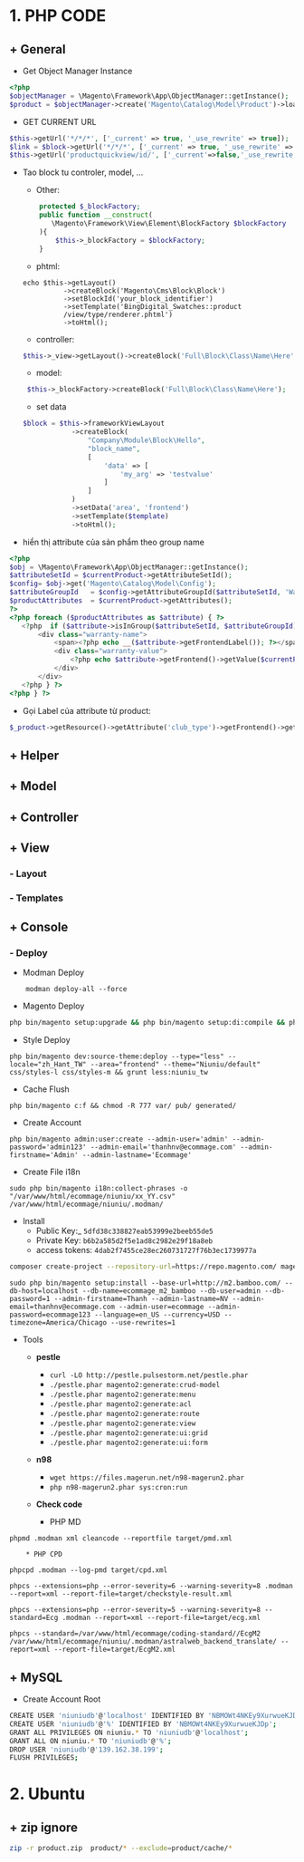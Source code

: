 # 1. **PHP CODE** #
## + General ##
* Get Object Manager Instance
```php
<?php 
$objectManager = \Magento\Framework\App\ObjectManager::getInstance();
$product = $objectManager->create('Magento\Catalog\Model\Product')->load($id);
```
* GET CURRENT URL
```php 
$this->getUrl('*/*/*', ['_current' => true, '_use_rewrite' => true]);
$link = $block->getUrl('*/*/*', ['_current' => true, '_use_rewrite' => true, '_query' => ['str1' => 'value1', 'str2' => 'value2']]);
$this->getUrl('productquickview/id/', ['_current'=>false,'_use_rewrite'=>false]);
```
* Tao block tu controler, model, ...
    * Other:
    ```php
        protected $_blockFactory;
        public function __construct(
           \Magento\Framework\View\Element\BlockFactory $blockFactory
        ){
            $this->_blockFactory = $blockFactory;
        }
    ```
    * phtml:
    ```phtml
    echo $this->getLayout()
              ->createBlock('Magento\Cms\Block\Block')
              ->setBlockId('your_block_identifier')
              ->setTemplate('BingDigital_Swatches::product
              /view/type/renderer.phtml')
              ->toHtml();
    ```

    * controller:
	
    ```php
    $this->_view->getLayout()->createBlock('Full\Block\Class\Name\Here');
    ```
	- model:
    ```php
     $this->_blockFactory->createBlock('Full\Block\Class\Name\Here');
    ```
	* set data
	```php
	$block = $this->frameworkViewLayout
			    ->createBlock(
			        "Company\Module\Block\Hello",
			        "block_name",
			        [
			            'data' => [
			                'my_arg' => 'testvalue'
			            ]
			        ]
			    )
			    ->setData('area', 'frontend')
			    ->setTemplate($template)
			    ->toHtml();
    ```




*  hiển thị attribute của sản phẩm theo group name
```php
<?php
$obj = \Magento\Framework\App\ObjectManager::getInstance();
$attributeSetId = $currentProduct->getAttributeSetId();
$config= $obj->get('Magento\Catalog\Model\Config');
$attributeGroupId   = $config->getAttributeGroupId($attributeSetId, 'Warranty Information');
$productAttributes  = $currentProduct->getAttributes();
?>
<?php foreach ($productAttributes as $attribute) { ?>
   <?php  if ($attribute->isInGroup($attributeSetId, $attributeGroupId) && $attribute->getFrontend()->getValue($currentProduct)) { ?>
       <div class="warranty-name">
           <span><?php echo __($attribute->getFrontendLabel()); ?></span>
           <div class="warranty-value">
               <?php echo $attribute->getFrontend()->getValue($currentProduct); ?>
           </div>
       </div>
   <?php } ?>
<?php } ?>
```
* Gọi Label của attribute từ product:
```php
$_product->getResource()->getAttribute('club_type')->getFrontend()->getValue($_product)
```

## + Helper ##
## + Model ##
## + Controller ##
## + View ##
### - Layout ###
### - Templates ###
## + Console ##
### - Deploy ###
- Modman Deploy
```modman 
    modman deploy-all --force
```
- Magento Deploy
```bash 
php bin/magento setup:upgrade && php bin/magento setup:di:compile && php bin/magento setup:static-content:deploy -f -t Magento/backend zh_Hant_TW en_US
```
- Style Deploy
```
php bin/magento dev:source-theme:deploy --type="less" --locale="zh_Hant_TW" --area="frontend" --theme="Niuniu/default" css/styles-l css/styles-m && grunt less:niuniu_tw
```
- Cache Flush
```
php bin/magento c:f && chmod -R 777 var/ pub/ generated/
```
- Create Account
```
php bin/magento admin:user:create --admin-user='admin' --admin-password='admin123' --admin-email='thanhnv@ecommage.com' --admin-firstname='Admin' --admin-lastname='Ecommage'
```
- Create File i18n
```
sudo php bin/magento i18n:collect-phrases -o "/var/www/html/ecommage/niuniu/xx_YY.csv" /var/www/html/ecommage/niuniu/.modman/
```
- Install
    * Public Key:_	`5dfd38c338827eab53999e2beeb55de5`
    * Private Key:	`b6b2a585d2f5e1ad8c2982e29f18a8eb`
    * access tokens: `4dab2f7455ce28ec260731727f76b3ec1739977a`
```bash
composer create-project --repository-url=https://repo.magento.com/ magento/project-community-edition <installation directory name>
```
    
```    
sudo php bin/magento setup:install --base-url=http://m2.bamboo.com/ --db-host=localhost --db-name=ecommage_m2_bamboo --db-user=admin --db-password=1 --admin-firstname=Thanh --admin-lastname=NV --admin-email=thanhnv@ecommage.com --admin-user=ecommage --admin-password=ecommage123 --language=en_US --currency=USD --timezone=America/Chicago --use-rewrites=1
```
- Tools
    *  **pestle**
        * `curl -LO http://pestle.pulsestorm.net/pestle.phar`
        * `./pestle.phar magento2:generate:crud-model`
        * `./pestle.phar magento2:generate:menu`
        * `./pestle.phar magento2:generate:acl`
        * `./pestle.phar magento2:generate:route`
        * `./pestle.phar magento2:generate:view`
        * `./pestle.phar magento2:generate:ui:grid`
        * `./pestle.phar magento2:generate:ui:form`
        
    * **n98**
        * `wget https://files.magerun.net/n98-magerun2.phar`
        * `php n98-magerun2.phar sys:cron:run`

    * **Check code**
        * PHP MD
```
phpmd .modman xml cleancode --reportfile target/pmd.xml
```
        * PHP CPD
```
phpcpd .modman --log-pmd target/cpd.xml
```
```
phpcs --extensions=php --error-severity=6 --warning-severity=8 .modman --report=xml --report-file=target/checkstyle-result.xml
```
```
phpcs --extensions=php --error-severity=5 --warning-severity=8 --standard=Ecg .modman --report=xml --report-file=target/ecg.xml
```
```
phpcs --standard=/var/www/html/ecommage/coding-standard//EcgM2 /var/www/html/ecommage/niuniu/.modman/astralweb_backend_translate/ --report=xml --report-file=target/EcgM2.xml
```

## + MySQL ##
* Create Account Root
```bash
CREATE USER 'niuniudb'@'localhost' IDENTIFIED BY 'NBMOWt4NKEy9XurwueKJDp';
CREATE USER 'niuniudb'@'%' IDENTIFIED BY 'NBMOWt4NKEy9XurwueKJDp';
GRANT ALL PRIVILEGES ON niuniu.* TO 'niuniudb'@'localhost';
GRANT ALL ON niuniu.* TO 'niuniudb'@'%';
DROP USER 'niuniudb'@'139.162.38.199';
FLUSH PRIVILEGES;
```

# 2. **Ubuntu** #
## + zip ignore ##
```bash
zip -r product.zip  product/* --exclude=product/cache/*
```